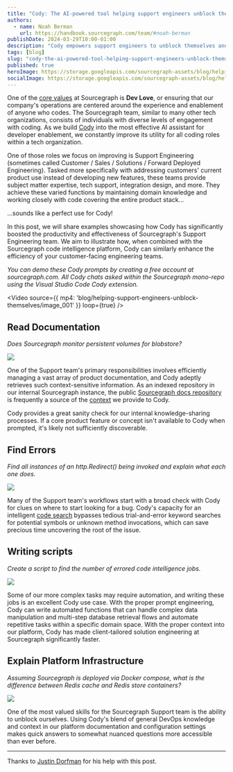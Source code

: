```yaml
---
title: "Cody: The AI-powered tool helping support engineers unblock themselves"
authors:
  - name: Noah Berman
    url: https://handbook.sourcegraph.com/team/#noah-berman
publishDate: 2024-03-29T10:00-01:00
description: "Cody empowers support engineers to unblock themselves and solve complex issues autonomously. By leveraging Cody's capabilities for documentation retrieval, error detection, script writing, and infrastructure explanation."
tags: [blog]
slug: "cody-the-ai-powered-tool-helping-support-engineers-unblock-themselves"
published: true
heroImage: https://storage.googleapis.com/sourcegraph-assets/blog/helping-support-engineers-unblock-themselves/image_og.png
socialImage: https://storage.googleapis.com/sourcegraph-assets/blog/helping-support-engineers-unblock-themselves/image_og.png
--- 
```


One of the [core values](https://handbook.sourcegraph.com/company-info-and-process/values/) at Sourcegraph is **Dev Love**, or ensuring that our company's operations are centered around the experience and enablement of anyone who codes. The Sourcegraph team, similar to many other tech organizations, consists of individuals with diverse levels of engagement with coding. As we build [Cody](https://sourcegraph.com/cody) into the most effective AI assistant for developer enablement, we constantly improve its utility for all coding roles within a tech organization.

One of those roles we focus on improving is Support Engineering (sometimes called Customer / Sales / Solutions / Forward Deployed Engineering). Tasked more specifically with addressing customers' current product use instead of developing new features, these teams provide subject matter expertise, tech support, integration design, and more. They achieve these varied functions by maintaining domain knowledge and working closely with code covering the entire product stack…

…sounds like a perfect use for Cody!

In this post, we will share examples showcasing how Cody has significantly boosted the productivity and effectiveness of Sourcegraph's Support Engineering team. We aim to illustrate how, when combined with the Sourcegraph code intelligence platform, Cody can similarly enhance the efficiency of your customer-facing engineering teams.

_You can demo these Cody prompts by creating a free account at sourcegraph.com. All Cody chats asked within the Sourcegraph mono-repo using the Visual Studio Code Cody extension._


<Video
  source={{ 
    mp4: 'blog/helping-support-engineers-unblock-themselves/image_001'
  }}
  loop={true}
/>

## Read Documentation

_Does Sourcegraph monitor persistent volumes for blobstore?_


![](https://storage.googleapis.com/sourcegraph-assets/blog/helping-support-engineers-unblock-themselves/image_002.png)


One of the Support team's primary responsibilities involves efficiently managing a vast array of product documentation, and Cody adeptly retrieves such context-sensitive information. As an indexed repository in our internal Sourcegraph instance, the public [Sourcegraph docs repository](https://github.com/sourcegraph/docs) is frequently a source of the [context](https://sourcegraph.com/docs/cody/core-concepts/context) we provide to Cody.

Cody provides a great sanity check for our internal knowledge-sharing processes. If a core product feature or concept isn't available to Cody when prompted, it's likely not sufficiently discoverable. 

## Find Errors

_Find all instances of an http.Redirect() being invoked and explain what each one does._


![](https://storage.googleapis.com/sourcegraph-assets/blog/helping-support-engineers-unblock-themselves/image_003.png)


Many of the Support team's workflows start with a broad check with Cody for clues on where to start looking for a bug. Cody's capacity for an intelligent [code search](https://sourcegraph.com/docs/code-search) bypasses tedious trial-and-error keyword searches for potential symbols or unknown method invocations, which can save precious time uncovering the root of the issue. 

## Writing scripts

_Create a script to find the number of errored code intelligence jobs._


![](https://storage.googleapis.com/sourcegraph-assets/blog/helping-support-engineers-unblock-themselves/image004.png)


Some of our more complex tasks may require automation, and writing these jobs is an excellent Cody use case. With the proper prompt engineering, Cody can write automated functions that can handle complex data manipulation and multi-step database retrieval flows and automate repetitive tasks within a specific domain space. With the proper context into our platform, Cody has made client-tailored solution engineering at Sourcegraph significantly faster. 

## Explain Platform Infrastructure

_Assuming Sourcegraph is deployed via Docker compose, what is the difference between Redis cache and Redis store containers?_


![](https://storage.googleapis.com/sourcegraph-assets/blog/helping-support-engineers-unblock-themselves/image_005.png)


One of the most valued skills for the Sourcegraph Support team is the ability to unblock ourselves. Using Cody's blend of general DevOps knowledge and context in our platform documentation and configuration settings makes quick answers to somewhat nuanced questions more accessible than ever before. 

---

Thanks to [Justin Dorfman](https://handbook.sourcegraph.com/team/#justin-dorfman) for his help with this post.